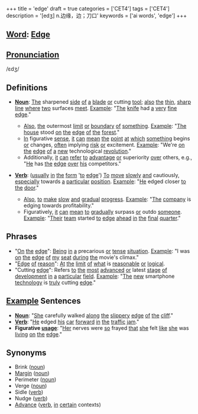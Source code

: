 +++
title = 'edge'
draft = true
categories = ['CET4']
tags = ['CET4']
description = '[edʒ] n.边缘，边；刀口'
keywords = ['ai words', 'edge']
+++

## [Word](/post/word/): [Edge](/post/edge/)

## [Pronunciation](/post/pronunciation/)
/ɛdʒ/

## Definitions
- **[Noun](/post/noun/)**: [The](/post/the/) sharpened [side](/post/side/) [of](/post/of/) [a](/post/a/) [blade](/post/blade/) [or](/post/or/) cutting [tool](/post/tool/); [also](/post/also/) [the](/post/the/) [thin](/post/thin/), [sharp](/post/sharp/) [line](/post/line/) [where](/post/where/) [two](/post/two/) surfaces [meet](/post/meet/). [Example](/post/example/): "[The](/post/the/) [knife](/post/knife/) had [a](/post/a/) [very](/post/very/) [fine](/post/fine/) [edge](/post/edge/)."
  - [Also](/post/also/), [the](/post/the/) outermost [limit](/post/limit/) [or](/post/or/) [boundary](/post/boundary/) [of](/post/of/) [something](/post/something/). [Example](/post/example/): "[The](/post/the/) [house](/post/house/) stood [on](/post/on/) [the](/post/the/) [edge](/post/edge/) [of](/post/of/) [the](/post/the/) [forest](/post/forest/)."
  - [In](/post/in/) figurative [sense](/post/sense/), [it](/post/it/) [can](/post/can/) [mean](/post/mean/) [the](/post/the/) [point](/post/point/) [at](/post/at/) [which](/post/which/) [something](/post/something/) begins [or](/post/or/) changes, [often](/post/often/) implying [risk](/post/risk/) [or](/post/or/) excitement. [Example](/post/example/): "We're [on](/post/on/) [the](/post/the/) [edge](/post/edge/) [of](/post/of/) [a](/post/a/) [new](/post/new/) technological [revolution](/post/revolution/)."
  - Additionally, [it](/post/it/) [can](/post/can/) [refer](/post/refer/) [to](/post/to/) [advantage](/post/advantage/) [or](/post/or/) superiority [over](/post/over/) others, e.g., "[He](/post/he/) has [the](/post/the/) [edge](/post/edge/) [over](/post/over/) [his](/post/his/) competitors."
  
- **[Verb](/post/verb/)**: ([usually](/post/usually/) [in](/post/in/) [the](/post/the/) [form](/post/form/) '[to](/post/to/) [edge](/post/edge/)') [To](/post/to/) [move](/post/move/) [slowly](/post/slowly/) [and](/post/and/) cautiously, [especially](/post/especially/) towards [a](/post/a/) [particular](/post/particular/) [position](/post/position/). [Example](/post/example/): "[He](/post/he/) edged closer [to](/post/to/) [the](/post/the/) [door](/post/door/)."
  - [Also](/post/also/), [to](/post/to/) [make](/post/make/) [slow](/post/slow/) [and](/post/and/) [gradual](/post/gradual/) [progress](/post/progress/). [Example](/post/example/): "[The](/post/the/) [company](/post/company/) is edging towards profitability."
  - Figuratively, [it](/post/it/) [can](/post/can/) [mean](/post/mean/) [to](/post/to/) [gradually](/post/gradually/) surpass [or](/post/or/) outdo [someone](/post/someone/). [Example](/post/example/): "[Their](/post/their/) [team](/post/team/) started [to](/post/to/) [edge](/post/edge/) [ahead](/post/ahead/) [in](/post/in/) [the](/post/the/) [final](/post/final/) [quarter](/post/quarter/)."

## Phrases
- "[On](/post/on/) [the](/post/the/) [edge](/post/edge/)": [Being](/post/being/) [in](/post/in/) [a](/post/a/) precarious [or](/post/or/) [tense](/post/tense/) [situation](/post/situation/). [Example](/post/example/): "I was [on](/post/on/) [the](/post/the/) [edge](/post/edge/) [of](/post/of/) [my](/post/my/) [seat](/post/seat/) [during](/post/during/) [the](/post/the/) movie's climax."
- "[Edge](/post/edge/) [of](/post/of/) [reason](/post/reason/)": [At](/post/at/) [the](/post/the/) [limit](/post/limit/) [of](/post/of/) [what](/post/what/) is [reasonable](/post/reasonable/) [or](/post/or/) [logical](/post/logical/). 
- "Cutting [edge](/post/edge/)": Refers [to](/post/to/) [the](/post/the/) [most](/post/most/) [advanced](/post/advanced/) [or](/post/or/) latest [stage](/post/stage/) [of](/post/of/) [development](/post/development/) [in](/post/in/) [a](/post/a/) [particular](/post/particular/) [field](/post/field/). [Example](/post/example/): "[The](/post/the/) [new](/post/new/) smartphone [technology](/post/technology/) is [truly](/post/truly/) cutting [edge](/post/edge/)."

## [Example](/post/example/) Sentences
- **[Noun](/post/noun/)**: "[She](/post/she/) carefully walked [along](/post/along/) [the](/post/the/) [slippery](/post/slippery/) [edge](/post/edge/) [of](/post/of/) [the](/post/the/) [cliff](/post/cliff/)."
- **[Verb](/post/verb/)**: "[He](/post/he/) edged [his](/post/his/) [car](/post/car/) [forward](/post/forward/) [in](/post/in/) [the](/post/the/) [traffic](/post/traffic/) [jam](/post/jam/)."
- **Figurative [usage](/post/usage/)**: "[Her](/post/her/) nerves were [so](/post/so/) frayed [that](/post/that/) [she](/post/she/) felt [like](/post/like/) [she](/post/she/) was [living](/post/living/) [on](/post/on/) [the](/post/the/) [edge](/post/edge/)."

## Synonyms
- Brink ([noun](/post/noun/))
- [Margin](/post/margin/) ([noun](/post/noun/))
- Perimeter ([noun](/post/noun/))
- Verge ([noun](/post/noun/))
- Sidle ([verb](/post/verb/))
- Nudge ([verb](/post/verb/))
- [Advance](/post/advance/) ([verb](/post/verb/), [in](/post/in/) [certain](/post/certain/) contexts)
